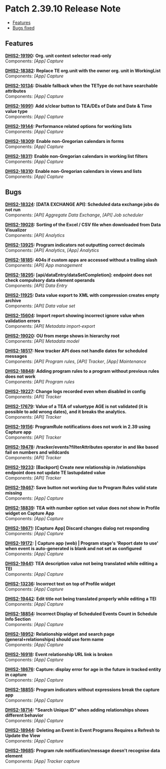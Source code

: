 # Patch 2.39.10 Release Note

- [Features](#features)
- [Bugs fixed](#bugs)

## Features

**[DHIS2-19190](https://dhis2.atlassian.net/browse/DHIS2-19190): Org. unit context selector read-only**  
Components: _[App] Capture_

**[DHIS2-18382](https://dhis2.atlassian.net/browse/DHIS2-18382): Replace TE org.unit with the owner org. unit in WorkingList**  
Components: _[App] Capture_

**[DHIS2-10134](https://dhis2.atlassian.net/browse/DHIS2-10134): Disable fallback when the TEType do not have searchable attributes**  
Components: _[App] Capture_

**[DHIS2-16991](https://dhis2.atlassian.net/browse/DHIS2-16991): Add x/clear button to TEA/DEs of Date and Date & Time value type**  
Components: _[App] Capture_

**[DHIS2-19144](https://dhis2.atlassian.net/browse/DHIS2-19144): Performance related options for working lists**  
Components: _[App] Capture_

**[DHIS2-18309](https://dhis2.atlassian.net/browse/DHIS2-18309): Enable non-Gregorian calendars in forms**  
Components: _[App] Capture_

**[DHIS2-18311](https://dhis2.atlassian.net/browse/DHIS2-18311): Enable non-Gregorian calendars in working list filters**  
Components: _[App] Capture_

**[DHIS2-18310](https://dhis2.atlassian.net/browse/DHIS2-18310): Enable non-Gregorian calendars in views and lists**  
Components: _[App] Capture_

## Bugs

**[DHIS2-18324](https://dhis2.atlassian.net/browse/DHIS2-18324): [DATA EXCHANGE API]: Scheduled data exchange jobs do not run**  
Components: _[API] Aggregate Data Exchange_, _[API] Job scheduler_

**[DHIS2-19028](https://dhis2.atlassian.net/browse/DHIS2-19028): Sorting of the Excel / CSV file when downloaded from Data Visualizer**  
Components: _[API] Analytics_

**[DHIS2-13925](https://dhis2.atlassian.net/browse/DHIS2-13925): Program indicators not outputting correct decimals**  
Components: _[API] Analytics_, _[App] Analytics_

**[DHIS2-18185](https://dhis2.atlassian.net/browse/DHIS2-18185): 404s if custom apps are accessed without a trailing slash**  
Components: _[API] App management_

**[DHIS2-18295](https://dhis2.atlassian.net/browse/DHIS2-18295): [api/dataEntry/dataSetCompletion]: endpoint does not check compulsory data element operands**  
Components: _[API] Data Entry_

**[DHIS2-11925](https://dhis2.atlassian.net/browse/DHIS2-11925): Data value export to XML with compression creates empty archive**  
Components: _[API] Data value set_

**[DHIS2-15604](https://dhis2.atlassian.net/browse/DHIS2-15604): Import report showing incorrect ignore value when validation errors**  
Components: _[API] Metadata import-export_

**[DHIS2-19020](https://dhis2.atlassian.net/browse/DHIS2-19020): OU from merge shows in hierarchy root**  
Components: _[API] Metadata model_

**[DHIS2-18517](https://dhis2.atlassian.net/browse/DHIS2-18517): New tracker API does not handle dates for scheduled messages**  
Components: _[API] Program rules_, _[API] Tracker_, _[App] Maintenance_

**[DHIS2-18848](https://dhis2.atlassian.net/browse/DHIS2-18848): Adding program rules to a program without previous rules does not work**  
Components: _[API] Program rules_

**[DHIS2-19227](https://dhis2.atlassian.net/browse/DHIS2-19227): Change logs recorded even when disabled in config**  
Components: _[API] Tracker_

**[DHIS2-17679](https://dhis2.atlassian.net/browse/DHIS2-17679): Value of a TEA of valuetype AGE is not validated (it is possible to add wrong dates), and it breaks the analytics.**  
Components: _[API] Tracker_

**[DHIS2-19156](https://dhis2.atlassian.net/browse/DHIS2-19156): ProgramRule notifications does not work in 2.39 using Capture app**  
Components: _[API] Tracker_

**[DHIS2-19478](https://dhis2.atlassian.net/browse/DHIS2-19478): /tracker/events?filterAttributes operator in and like based fail on numbers and wildcards**  
Components: _[API] Tracker_

**[DHIS2-19233](https://dhis2.atlassian.net/browse/DHIS2-19233): [Backport] Create new relationship in /relationships endpoint does not update TE lastupdated value**  
Components: _[API] Tracker_

**[DHIS2-19467](https://dhis2.atlassian.net/browse/DHIS2-19467): Save button not working due to Program Rules valid state missing**  
Components: _[App] Capture_

**[DHIS2-18839](https://dhis2.atlassian.net/browse/DHIS2-18839): TEA with number option set value does not show in Profile widget on Capture App**  
Components: _[App] Capture_

**[DHIS2-18671](https://dhis2.atlassian.net/browse/DHIS2-18671): [Capture App] Discard changes dialog not responding**  
Components: _[App] Capture_

**[DHIS2-19172](https://dhis2.atlassian.net/browse/DHIS2-19172): | Capture app (web) |  Program stage's 'Report date to use' when event is auto-generated is blank and not set as configured**  
Components: _[App] Capture_

**[DHIS2-19441](https://dhis2.atlassian.net/browse/DHIS2-19441): TEA description value not being translated while editing a TEI**  
Components: _[App] Capture_

**[DHIS2-13236](https://dhis2.atlassian.net/browse/DHIS2-13236): Incorrect text on top of Profile widget**  
Components: _[App] Capture_

**[DHIS2-19442](https://dhis2.atlassian.net/browse/DHIS2-19442): Edit title not being translated properly while editing a TEI**  
Components: _[App] Capture_

**[DHIS2-18854](https://dhis2.atlassian.net/browse/DHIS2-18854): Incorrect Display of Scheduled Events Count in Schedule Info Section**  
Components: _[App] Capture_

**[DHIS2-18952](https://dhis2.atlassian.net/browse/DHIS2-18952): Relationship widget and search page (general+relationships) should use form name**  
Components: _[App] Capture_

**[DHIS2-16918](https://dhis2.atlassian.net/browse/DHIS2-16918): Event relationship URL link is broken**  
Components: _[App] Capture_

**[DHIS2-18676](https://dhis2.atlassian.net/browse/DHIS2-18676): Capture: display error for age in the future in tracked entity in capture**  
Components: _[App] Capture_

**[DHIS2-18855](https://dhis2.atlassian.net/browse/DHIS2-18855): Program indicators without expressions break the capture app**  
Components: _[App] Capture_

**[DHIS2-18714](https://dhis2.atlassian.net/browse/DHIS2-18714): "Search Unique ID" when adding relationships shows different behavior**  
Components: _[App] Capture_

**[DHIS2-18944](https://dhis2.atlassian.net/browse/DHIS2-18944): Deleting an Event in Event Programs Requires a Refresh to Update the View**  
Components: _[App] Capture_

**[DHIS2-19685](https://dhis2.atlassian.net/browse/DHIS2-19685): Program rule notification/message doesn't recognise data element**  
Components: _[App] Tracker capture_

